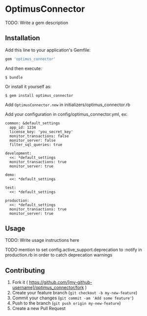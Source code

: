 # OptimusConnector

TODO: Write a gem description

## Installation

Add this line to your application's Gemfile:

```ruby
gem 'optimus_connector'
```

And then execute:

    $ bundle

Or install it yourself as:

    $ gem install optimus_connector

Add `OptimusConnector.new` in initializers/optimus_connector.rb

Add your configuration in config/optimus_connector.yml, ex:

```
common: &default_settings
  app_id: 1234
  license_key: 'you_secret_key'
  monitor_transactions: false
  monitor_server: false
  filter_sql_queries: true

development:
  <<: *default_settings
  monitor_transactions: true
  monitor_server: true

demo:
  <<: *default_settings

test:
  <<: *default_settings

production:
  <<: *default_settings
  monitor_transactions: true
  monitor_server: true
```

## Usage

TODO: Write usage instructions here

TODO mention to set config.active_support.deprecation to :notify in production.rb in order to catch deprecation warnings

## Contributing

1. Fork it ( https://github.com/[my-github-username]/optimus_connector/fork )
2. Create your feature branch (`git checkout -b my-new-feature`)
3. Commit your changes (`git commit -am 'Add some feature'`)
4. Push to the branch (`git push origin my-new-feature`)
5. Create a new Pull Request

